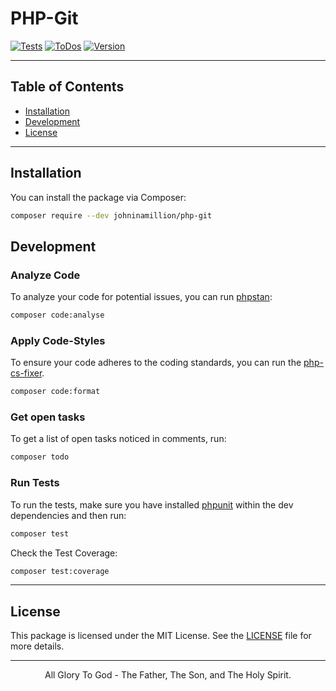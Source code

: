 # PHP-Git

[![Tests](https://github.com/johninamillion/php-git/actions/workflows/tests.yml/badge.svg)](https://github.com/johninamillion/php-git/actions/workflows/tests.yml)
[![ToDos](https://github.com/johninamillion/php-git/actions/workflows/todos.yml/badge.svg)](https://github.com/johninamillion/php-git/actions/workflows/todos.yml)
[![Version](https://img.shields.io/packagist/v/johninamillion/php-git)](https://packagist.org/packages/johninamillion/php-git)

---

## Table of Contents

- [Installation](#installation)
- [Development](#development)
- [License](#license)

---

## Installation

You can install the package via Composer:
```bash
composer require --dev johninamillion/php-git
```

## Development

### Analyze Code

To analyze your code for potential issues, you can run [phpstan](https://github.com/phpstan/phpstan):
```bash
composer code:analyse
```

### Apply Code-Styles

To ensure your code adheres to the coding standards, you can run the [php-cs-fixer](https://github.com/php-cs-fixer/php-cs-fixer).
```bash
composer code:format
```

### Get open tasks

To get a list of open tasks noticed in comments, run:
```bash
composer todo
```

### Run Tests

To run the tests, make sure you have installed [phpunit](https://github.com/sebastianbergmann/phpunit) within the dev dependencies and then run:
```bash
composer test
```

Check the Test Coverage:
```bash
composer test:coverage
```

---

## License
This package is licensed under the MIT License. See the [LICENSE](LICENSE) file for more details.

---

<div style="text-align: center">All Glory To God - The Father, The Son, and The Holy Spirit.</div><br>
